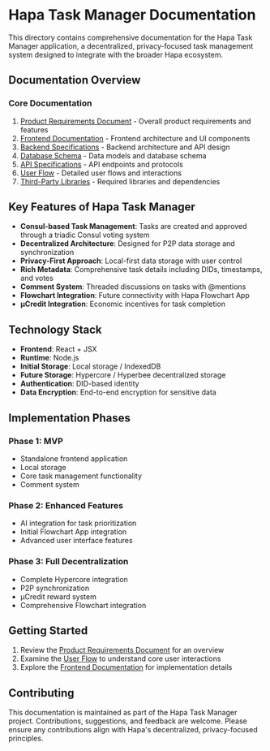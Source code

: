 # Hapa Task Manager Documentation

This directory contains comprehensive documentation for the Hapa Task Manager application, a decentralized, privacy-focused task management system designed to integrate with the broader Hapa ecosystem.

## Documentation Overview

### Core Documentation
1. [Product Requirements Document](product-requirements.md) - Overall product requirements and features
2. [Frontend Documentation](frontend-documentation.md) - Frontend architecture and UI components
3. [Backend Specifications](backend-specifications.md) - Backend architecture and API design
4. [Database Schema](database-schema.md) - Data models and database schema
5. [API Specifications](api-specifications.md) - API endpoints and protocols
6. [User Flow](user-flow.md) - Detailed user flows and interactions
7. [Third-Party Libraries](third-party-libraries.md) - Required libraries and dependencies

## Key Features of Hapa Task Manager

- **Consul-based Task Management**: Tasks are created and approved through a triadic Consul voting system
- **Decentralized Architecture**: Designed for P2P data storage and synchronization
- **Privacy-First Approach**: Local-first data storage with user control
- **Rich Metadata**: Comprehensive task details including DIDs, timestamps, and votes
- **Comment System**: Threaded discussions on tasks with @mentions
- **Flowchart Integration**: Future connectivity with Hapa Flowchart App
- **μCredit Integration**: Economic incentives for task completion

## Technology Stack

- **Frontend**: React + JSX
- **Runtime**: Node.js
- **Initial Storage**: Local storage / IndexedDB
- **Future Storage**: Hypercore / Hyperbee decentralized storage
- **Authentication**: DID-based identity
- **Data Encryption**: End-to-end encryption for sensitive data

## Implementation Phases

### Phase 1: MVP
- Standalone frontend application
- Local storage
- Core task management functionality
- Comment system

### Phase 2: Enhanced Features
- AI integration for task prioritization
- Initial Flowchart App integration
- Advanced user interface features

### Phase 3: Full Decentralization
- Complete Hypercore integration
- P2P synchronization
- μCredit reward system
- Comprehensive Flowchart integration

## Getting Started

1. Review the [Product Requirements Document](product-requirements.md) for an overview
2. Examine the [User Flow](user-flow.md) to understand core user interactions
3. Explore the [Frontend Documentation](frontend-documentation.md) for implementation details

## Contributing

This documentation is maintained as part of the Hapa Task Manager project. Contributions, suggestions, and feedback are welcome. Please ensure any contributions align with Hapa's decentralized, privacy-focused principles. 